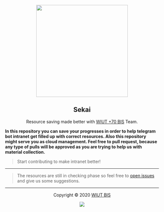 <p align="center"><a href="https://t.me/westmaid_bot" target="_blank"><img height="300" width="300" src="https://raw.githubusercontent.com/wiut-bis/newiut.deprecated/main/assets/logo.png"/></a></p>

<h2 align="center">Sekai</h2>

<p align="center"> Resource saving made better with <a href="https://t.me/s/SeventyPlusBIS" target="_blank">WIUT +70 BIS</a> Team.</p>

**In this repository you can save your progresses in order to help telegram bot intranet get filled up with correct resources. Also this repository might serve you as cloud management. Feel free to pull request, because any type of pulls will be approved as you are trying to help us with material collection.**

> Start contributing to make intranet better!

---

> The resources are still in checking phase so feel free to
> [open issues](https://github.com/wiut-bis/sekai/issues/new) and give us some
> suggestions.

---

<p align="center">Copyright &copy; 2020 <a href="https://github.com/wiut-bis/" target="_blank">WIUT BIS</a></p>

<p align="center"><a href="https://github.com/wiut-bis/sekai/blob/master/license"><img src="https://img.shields.io/static/v1.svg?style=flat-square&label=License&message=MIT&logoColor=eceff4&logo=github&colorA=000000&colorB=ffffff"/></a></p>